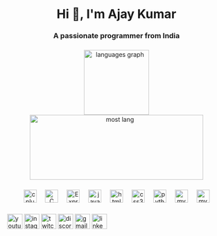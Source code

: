 <h1 align="center" font>Hi 👋, I'm Ajay Kumar</h1>
<h3 align="center">A passionate programmer from India</h3>

###

<div align="center">
  <img src="https://github-readme-stats.vercel.app/api?username=AJAYKUMAR-01&theme=dark&show_icons=true&hide_border=false&count_private=true" height="150" alt="languages graph" />
  <img src="https://github-readme-stats.vercel.app/api/top-langs/?username=AJAYKUMAR-01&theme=dark&show_icons=true&hide_border=false&layout=compact" height="150" 
alt="most lang" width="400" />
</div>

###


###

<div align="center">
  <img src="https://cdn.jsdelivr.net/npm/simple-icons@3.13.0/icons/cplusplus.svg" height="30" alt="cplusplus logo"  />
  <img width="12" />
  <img src="https://cdn.jsdelivr.net/npm/simple-icons@3.13.0/icons/c.svg" height="30" alt="C logo"  />
  <img width="12" />
  <img src="https://cdn.jsdelivr.net/npm/simple-icons@3.13.0/icons/node-dot-js.svg" height="30" alt="Express logo"  />
  <img width="12" />
  <img src="https://cdn.jsdelivr.net/npm/simple-icons@3.13.0/icons/javascript.svg" height="30" alt="javascript logo"  />
  <img width="12" />
  <img src="https://cdn.jsdelivr.net/npm/simple-icons@3.13.0/icons/html5.svg" height="30" alt="html5 logo"  />
  <img width="12" />
  <img src="https://cdn.jsdelivr.net/npm/simple-icons@3.13.0/icons/css3.svg" height="30" alt="css3 logo"  />
  <img width="12" />
  <img src="https://cdn.jsdelivr.net/npm/simple-icons@3.13.0/icons/python.svg" height="30" alt="python logo"  />
  <img width="12" />
  <img src="https://cdn.jsdelivr.net/npm/simple-icons@3.13.0/icons/mysql.svg" height="30" alt="mysql logo"  />
  <img width="12" />
  <img src="https://cdn.jsdelivr.net/npm/simple-icons@3.13.0/icons/mongodb.svg" height="30" alt="mysql logo"  />
</div>

###

<div align="left">
  <a href="google.com"><img src="https://img.shields.io/static/v1?message=Youtube&logo=youtube&label=&color=FF0000&logoColor=white&labelColor=&style=for-the-badge" height="35" alt="youtube logo"  /></a>
  <img src="https://img.shields.io/static/v1?message=Instagram&logo=instagram&label=&color=E4405F&logoColor=white&labelColor=&style=for-the-badge" height="35" alt="instagram logo"  />
  <img src="https://img.shields.io/static/v1?message=Twitch&logo=twitch&label=&color=9146FF&logoColor=white&labelColor=&style=for-the-badge" height="35" alt="twitch logo"  />
  <img src="https://img.shields.io/static/v1?message=Discord&logo=discord&label=&color=7289DA&logoColor=white&labelColor=&style=for-the-badge" height="35" alt="discord logo"  />
  <img src="https://img.shields.io/static/v1?message=Gmail&logo=gmail&label=&color=D14836&logoColor=white&labelColor=&style=for-the-badge" height="35" alt="gmail logo"  />
  <img src="https://img.shields.io/static/v1?message=LinkedIn&logo=linkedin&label=&color=0077B5&logoColor=white&labelColor=&style=for-the-badge" height="35" alt="linkedin logo"  />
</div>

###
